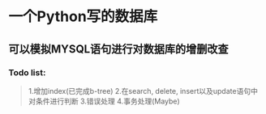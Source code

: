 # **一个Python写的数据库**
## 可以模拟MYSQL语句进行对数据库的增删改查

### Todo list:
>1.增加index(已完成b-tree)
2.在search, delete, insert以及update语句中对条件进行判断
3.错误处理
4.事务处理(Maybe)
